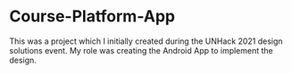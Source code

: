 # Course-Platform-App
This was a project which I initially created during the UNHack 2021 design solutions event. My role was creating the Android App to implement the design.
